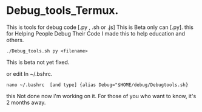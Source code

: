# Debug_tools_Termux.
This is tools for debug code [.py , .sh or .js] This is Beta only can [.py].
this for Helping People Debug Their Code I made this to help education and others.
```
./Debug_tools.sh py <filename>
```
This is beta not yet fixed.

or edit In ~/.bshrc.
```
nano ~/.bashrc  [and type] {alias Debug="$HOME/debug/Debugtools.sh}
```
this Not done now i'm working on it. For those of you who want to know, it's 2 months away. 
